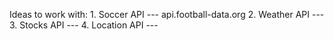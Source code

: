 Ideas to work with:
    1. Soccer API --- api.football-data.org
    2. Weather API --- 
    3. Stocks API --- 
    4. Location API --- 